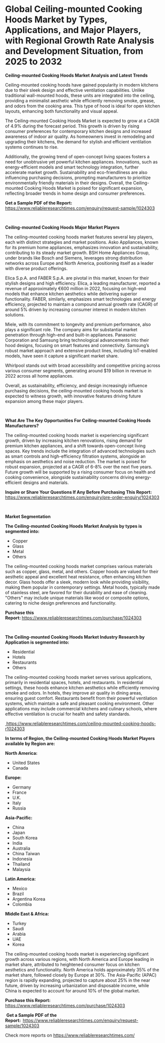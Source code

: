 <p><h1>Global Ceiling-mounted Cooking Hoods Market by Types, Applications, and Major Players, with Regional Growth Rate Analysis and Development Situation, from 2025 to 2032</h1></p><p><strong>Ceiling-mounted Cooking Hoods Market Analysis and Latest Trends</strong></p>
<p><p>Ceiling-mounted cooking hoods have gained popularity in modern kitchens due to their sleek design and effective ventilation capabilities. Unlike traditional wall-mounted hoods, these units are integrated into the ceiling, providing a minimalist aesthetic while efficiently removing smoke, grease, and odors from the cooking area. This type of hood is ideal for open kitchen layouts, enhancing both functionality and visual appeal.</p><p>The Ceiling-mounted Cooking Hoods Market is expected to grow at a CAGR of 4.9% during the forecast period. This growth is driven by rising consumer preferences for contemporary kitchen designs and increased awareness of indoor air quality. As homeowners invest in remodeling and upgrading their kitchens, the demand for stylish and efficient ventilation systems continues to rise. </p><p>Additionally, the growing trend of open-concept living spaces fosters a need for unobtrusive yet powerful kitchen appliances. Innovations, such as energy-efficient models and smart technology integration, further accelerate market growth. Sustainability and eco-friendliness are also influencing purchasing decisions, prompting manufacturers to prioritize environmentally friendly materials in their designs. Overall, the Ceiling-mounted Cooking Hoods Market is poised for significant expansion, reflecting broader trends in home design and consumer preferences.</p></p>
<p><strong>Get a Sample PDF of the Report:&nbsp;</strong> <a href="https://www.reliableresearchtimes.com/enquiry/request-sample/1024303?utm_campaign=2627&utm_medium=2&utm_source=Github&utm_content=ia&utm_term=22032025&utm_id=ceiling-mounted-cooking-hoods">https://www.reliableresearchtimes.com/enquiry/request-sample/1024303</a></p>
<p>&nbsp;</p>
<p><strong>Ceiling-mounted Cooking Hoods Major Market Players</strong></p>
<p><p>The ceiling-mounted cooking hoods market features several key players, each with distinct strategies and market positions. Asko Appliances, known for its premium home appliances, emphasizes innovation and sustainability, contributing to its steady market growth. BSH Home Appliances Group, under brands like Bosch and Siemens, leverages strong distribution networks across Europe and North America, positioning itself as a leader with diverse product offerings.</p><p>Elica S.p.A. and FABER S.p.A. are pivotal in this market, known for their stylish designs and high efficiency. Elica, a leading manufacturer, reported a revenue of approximately €600 million in 2022, focusing on high-end models that enhance kitchen aesthetics while delivering superior functionality. FABER, similarly, emphasizes smart technologies and energy efficiency, projected to maintain a compound annual growth rate (CAGR) of around 5% driven by increasing consumer interest in modern kitchen solutions.</p><p>Miele, with its commitment to longevity and premium performance, also plays a significant role. The company aims for substantial market penetration through high-end and built-in appliances. Panasonic Corporation and Samsung bring technological advancements into their hood designs, focusing on smart features and connectivity. Samsung’s robust market approach and extensive product lines, including IoT-enabled models, have seen it capture a significant market share.</p><p>Whirlpool stands out with broad accessibility and competitive pricing across various consumer segments, generating around $19 billion in revenue in 2022 across all home appliances.</p><p>Overall, as sustainability, efficiency, and design increasingly influence purchasing decisions, the ceiling-mounted cooking hoods market is expected to witness growth, with innovative features driving future expansion among these major players.</p></p>
<p>&nbsp;</p>
<p><strong>What Are The Key Opportunities For Ceiling-mounted Cooking Hoods Manufacturers?</strong></p>
<p><p>The ceiling-mounted cooking hoods market is experiencing significant growth, driven by increasing kitchen renovations, rising demand for premium kitchen appliances, and a shift towards open-concept living spaces. Key trends include the integration of advanced technologies such as smart controls and high-efficiency filtration systems, alongside an emphasis on aesthetics and noise reduction. The market is poised for robust expansion, projected at a CAGR of 6-8% over the next five years. Future growth will be supported by a rising consumer focus on health and cooking convenience, alongside sustainability concerns driving energy-efficient designs and materials.</p></p>
<p><strong>Inquire or Share Your Questions If Any Before Purchasing This Report:</strong> <a href="https://www.reliableresearchtimes.com/enquiry/pre-order-enquiry/1024303?utm_campaign=2627&utm_medium=2&utm_source=Github&utm_content=ia&utm_term=22032025&utm_id=ceiling-mounted-cooking-hoods">https://www.reliableresearchtimes.com/enquiry/pre-order-enquiry/1024303</a></p>
<p>&nbsp;</p>
<p><strong>Market Segmentation</strong></p>
<p><strong>The Ceiling-mounted Cooking Hoods Market Analysis by types is segmented into:</strong></p>
<p><ul><li>Copper</li><li>Glass</li><li>Metal</li><li>Others</li></ul></p>
<p><p>The ceiling-mounted cooking hoods market comprises various materials such as copper, glass, metal, and others. Copper hoods are valued for their aesthetic appeal and excellent heat resistance, often enhancing kitchen decor. Glass hoods offer a sleek, modern look while providing visibility, making them popular in contemporary settings. Metal hoods, typically made of stainless steel, are favored for their durability and ease of cleaning. "Others" may include unique materials like wood or composite options, catering to niche design preferences and functionality.</p></p>
<p><strong>Purchase this Report:&nbsp;</strong><a href="https://www.reliableresearchtimes.com/purchase/1024303?utm_campaign=2627&utm_medium=2&utm_source=Github&utm_content=ia&utm_term=22032025&utm_id=ceiling-mounted-cooking-hoods">https://www.reliableresearchtimes.com/purchase/1024303</a></p>
<p>&nbsp;</p>
<p><strong>The Ceiling-mounted Cooking Hoods Market Industry Research by Application is segmented into:</strong></p>
<p><ul><li>Residential</li><li>Hotels</li><li>Restaurants</li><li>Others</li></ul></p>
<p><p>The ceiling-mounted cooking hoods market serves various applications, primarily in residential spaces, hotels, and restaurants. In residential settings, these hoods enhance kitchen aesthetics while efficiently removing smoke and odors. In hotels, they improve air quality in dining areas, ensuring guest comfort. Restaurants benefit from their powerful ventilation systems, which maintain a safe and pleasant cooking environment. Other applications may include commercial kitchens and culinary schools, where effective ventilation is crucial for health and safety standards.</p></p>
<p><a href="https://www.reliableresearchtimes.com/ceiling-mounted-cooking-hoods-r1024303?utm_campaign=2627&utm_medium=2&utm_source=Github&utm_content=ia&utm_term=22032025&utm_id=ceiling-mounted-cooking-hoods">&nbsp;https://www.reliableresearchtimes.com/ceiling-mounted-cooking-hoods-r1024303</a></p>
<p><strong>In terms of Region, the Ceiling-mounted Cooking Hoods Market Players available by Region are:</strong></p>
<p>
    <p> <strong> North America: </strong>
        <ul>
            <li>United States</li>
            <li>Canada</li>
        </ul>
        </p> 
    <p> <strong> Europe: </strong>
        <ul>
            <li>Germany</li>
            <li>France</li>
            <li>U.K.</li>
            <li>Italy</li>
            <li>Russia</li>
        </ul>
        </p> 
    <p> <strong> Asia-Pacific: </strong>
        <ul>
            <li>China</li>
            <li>Japan</li>
            <li>South Korea</li>
            <li>India</li>
            <li>Australia</li>
            <li>China Taiwan</li>
            <li>Indonesia</li>
            <li>Thailand</li>
            <li>Malaysia</li>
        </ul>
        </p> 
    <p> <strong> Latin America: </strong>
        <ul>
            <li>Mexico</li>
            <li>Brazil</li>
            <li>Argentina Korea</li>
            <li>Colombia</li>
        </ul>
        </p> 
    <p> <strong> Middle East & Africa: </strong>
        <ul>
            <li>Turkey</li>
            <li>Saudi</li>
            <li>Arabia</li>
            <li>UAE</li>
            <li>Korea</li>
        </ul>
    </p>
    </p>
<p><p>The ceiling-mounted cooking hoods market is experiencing significant growth across various regions, with North America and Europe leading in market share, attributed to heightened consumer focus on kitchen aesthetics and functionality. North America holds approximately 35% of the market share, followed closely by Europe at 30%. The Asia-Pacific (APAC) region is rapidly expanding, projected to capture about 25% in the near future, driven by increasing urbanization and disposable income, while China is expected to account for around 10% of the global market.</p></p>
<p><strong>Purchase this Report: </strong><a href="https://www.reliableresearchtimes.com/purchase/1024303?utm_campaign=2627&utm_medium=2&utm_source=Github&utm_content=ia&utm_term=22032025&utm_id=ceiling-mounted-cooking-hoods">https://www.reliableresearchtimes.com/purchase/1024303</a></p>
<p>&nbsp;<strong>Get a Sample PDF of the Report:&nbsp;&nbsp;</strong><a href="https://www.reliableresearchtimes.com/enquiry/request-sample/1024303?utm_campaign=2627&utm_medium=2&utm_source=Github&utm_content=ia&utm_term=22032025&utm_id=ceiling-mounted-cooking-hoods">https://www.reliableresearchtimes.com/enquiry/request-sample/1024303</a></p>
<p><strong></strong></p>
<p>Check more reports on <a href="https://www.reliableresearchtimes.com/?utm_campaign=2627&utm_medium=2&utm_source=Github&utm_content=ia&utm_term=22032025&utm_id=ceiling-mounted-cooking-hoods">https://www.reliableresearchtimes.com/</a></p>